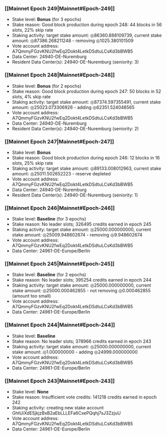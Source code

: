 ### [[Mainnet Epoch 249|Mainnet#Epoch-249]]
* Stake level: **Bonus** (for 3 epochs)
* Stake reason: Good block production during epoch 248: 44 blocks in 56 slots, 22% skip rate
* Staking activity: target stake amount: ◎86360.888109739, current stake amount: ◎87386.268211248 - removing ◎1025.380101509
* Vote account address: A7QmmyFGzvKNU2fwEq2Dokt4LetkDSdtuLCsKd3bBWB5
* Data Center: 24940-DE-Nuremburg
* Resident Data Center(s): 24940-DE-Nuremburg (seniority: 3)
### [[Mainnet Epoch 248|Mainnet#Epoch-248]]
* Stake level: **Bonus** (for 2 epochs)
* Stake reason: Good block production during epoch 247: 50 blocks in 52 slots, 4% skip rate
* Staking activity: target stake amount: ◎87374.597355491, current stake amount: ◎25023.073306926 - adding ◎62351.524048565
* Vote account address: A7QmmyFGzvKNU2fwEq2Dokt4LetkDSdtuLCsKd3bBWB5
* Data Center: 24940-DE-Nuremburg
* Resident Data Center(s): 24940-DE-Nuremburg (seniority: 2)
### [[Mainnet Epoch 247|Mainnet#Epoch-247]]
* Stake level: **Bonus**
* Stake reason: Good block production during epoch 246: 12 blocks in 16 slots, 25% skip rate
* Staking activity: target stake amount: ◎89133.008012963, current stake amount: ◎25011.502652223 - reserve depleted
* Vote account address: A7QmmyFGzvKNU2fwEq2Dokt4LetkDSdtuLCsKd3bBWB5
* Data Center: 24940-DE-Nuremburg
* Resident Data Center(s): 24940-DE-Nuremburg (seniority: 1)
### [[Mainnet Epoch 246|Mainnet#Epoch-246]]
* Stake level: **Baseline** (for 3 epochs)
* Stake reason: No leader slots; 326495 credits earned in epoch 245
* Staking activity: target stake amount: ◎25000.000000000, current stake amount: ◎25009.948602674 - removing ◎9.948602674
* Vote account address: A7QmmyFGzvKNU2fwEq2Dokt4LetkDSdtuLCsKd3bBWB5
* Data Center: 24961-DE-Europe/Berlin
### [[Mainnet Epoch 245|Mainnet#Epoch-245]]
* Stake level: **Baseline** (for 2 epochs)
* Stake reason: No leader slots; 395254 credits earned in epoch 244
* Staking activity: target stake amount: ◎25000.000000000, current stake amount: ◎25000.000462855 - not removing ◎0.000462855 (amount too small)
* Vote account address: A7QmmyFGzvKNU2fwEq2Dokt4LetkDSdtuLCsKd3bBWB5
* Data Center: 24961-DE-Europe/Berlin
### [[Mainnet Epoch 244|Mainnet#Epoch-244]]
* Stake level: **Baseline**
* Stake reason: No leader slots; 378966 credits earned in epoch 243
* Staking activity: target stake amount: ◎25000.000000000, current stake amount: ◎1.000000000 - adding ◎24999.000000000
* Vote account address: A7QmmyFGzvKNU2fwEq2Dokt4LetkDSdtuLCsKd3bBWB5
* Data Center: 24961-DE-Europe/Berlin
### [[Mainnet Epoch 243|Mainnet#Epoch-243]]
* Stake level: **None**
* Stake reason: Insufficient vote credits: 141218 credits earned in epoch 242
* Staking activity: creating new stake account GhtUiXdESjkjzBxB2aEbLLLEFa6CxePQqhj7sJ3ZzjuU
* Vote account address: A7QmmyFGzvKNU2fwEq2Dokt4LetkDSdtuLCsKd3bBWB5
* Data Center: 24961-DE-Europe/Berlin